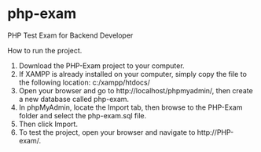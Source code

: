 # php-exam
PHP Test Exam for Backend Developer

How to run the project.

1. Download the PHP-Exam project to your computer.
2. If XAMPP is already installed on your computer, simply copy the file to the following location: c:/xampp/htdocs/
3. Open your browser and go to http://localhost/phpmyadmin/, then create a new database called php-exam.
4. In phpMyAdmin, locate the Import tab, then browse to the PHP-Exam folder and select the php-exam.sql file.
5. Then click Import.
6. To test the project, open your browser and navigate to http://PHP-exam/.
